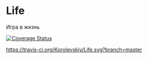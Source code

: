 # Life
Игра в жизнь

[![Coverage Status](https://coveralls.io/repos/github/Korolevskiy/Life/badge.svg?branch=master)](https://coveralls.io/github/Korolevskiy/Life?branch=master)

https://travis-ci.org/Korolevskiy/Life.svg?branch=master
